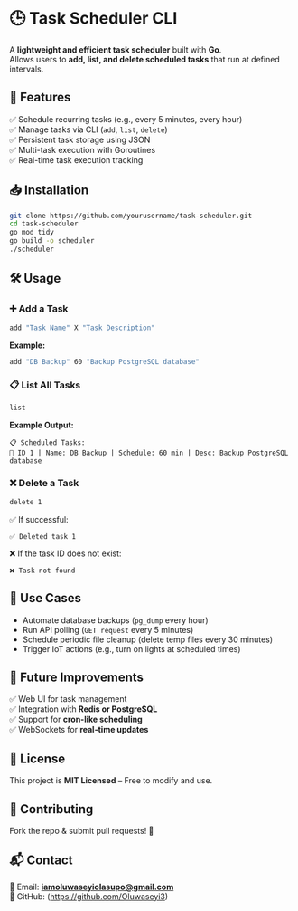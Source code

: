 # 🕒 Task Scheduler CLI

A **lightweight and efficient task scheduler** built with **Go**.  
Allows users to **add, list, and delete scheduled tasks** that run at defined intervals.  

## 🚀 Features
✅ Schedule recurring tasks (e.g., every 5 minutes, every hour)  
✅ Manage tasks via CLI (`add`, `list`, `delete`)  
✅ Persistent task storage using JSON  
✅ Multi-task execution with Goroutines  
✅ Real-time task execution tracking  

## 📥 Installation
```sh
git clone https://github.com/yourusername/task-scheduler.git
cd task-scheduler
go mod tidy
go build -o scheduler
./scheduler
```

## 🛠️ Usage

### ➕ Add a Task
```sh
add "Task Name" X "Task Description"
```
**Example:**  
```sh
add "DB Backup" 60 "Backup PostgreSQL database"
```

### 📋 List All Tasks
```sh
list
```
**Example Output:**
```
📋 Scheduled Tasks:
🔹 ID 1 | Name: DB Backup | Schedule: 60 min | Desc: Backup PostgreSQL database
```

### ❌ Delete a Task
```sh
delete 1
```
✅ If successful:
```
✅ Deleted task 1
```
❌ If the task ID does not exist:
```
❌ Task not found
```

## 🚀 Use Cases
- Automate database backups (`pg_dump` every hour)  
- Run API polling (`GET request` every 5 minutes)  
- Schedule periodic file cleanup (delete temp files every 30 minutes)  
- Trigger IoT actions (e.g., turn on lights at scheduled times)  

## 🔧 Future Improvements
✅ Web UI for task management  
✅ Integration with **Redis or PostgreSQL**  
✅ Support for **cron-like scheduling**  
✅ WebSockets for **real-time updates**  

## 📜 License
This project is **MIT Licensed** – Free to modify and use.

## 🤝 Contributing
Fork the repo & submit pull requests! 🚀  

## 📬 Contact
📧 Email: **iamoluwaseyiolasupo@gmail.com**  
🐙 GitHub: (https://github.com/Oluwaseyi3)  
